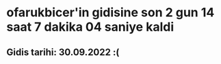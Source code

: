 # ofarukbicer'in gidisine son 2 gun 14 saat 7 dakika 04 saniye kaldi

## Gidis tarihi: 30.09.2022 :(
